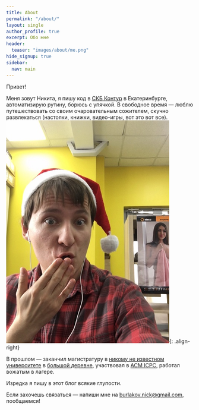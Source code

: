 ```yaml
---
title: About
permalink: "/about/"
layout: single
author_profile: true
excerpt: Обо мне
header:
  teaser: "images/about/me.png"
hide_signup: true
sidebar:
  nav: main
---
```


Привет!

Меня зовут Никита, я пишу код в [СКБ Контур](https://kontur.ru/) в Екатеринбурге, автоматизирую рутину, борюсь с упячкой. В свободное время — люблю путешествовать со своим очаровательным сожителем, скучно развлекаться (настолки, книжки, видео-игры, вот это вот все). ![Ваш покорный слуга](/images/about/me.jpg){: .align-right}

В прошлом — заканчил магистратуру в [никому не известном университете](http://istu.ru/) в [большой деревне](https://ru.wikipedia.org/wiki/%D0%98%D0%B6%D0%B5%D0%B2%D1%81%D0%BA), участвовал в [ACM ICPC](https://en.wikipedia.org/wiki/ACM_International_Collegiate_Programming_Contest), работал вожатым в лагере.

Изредка я пишу в этот блог всякие глупости.

Если захочешь связаться — напиши мне на [burlakov.nick@gmail.com](mailto:burlakov.nick@gmail.com), пообщаемся!
